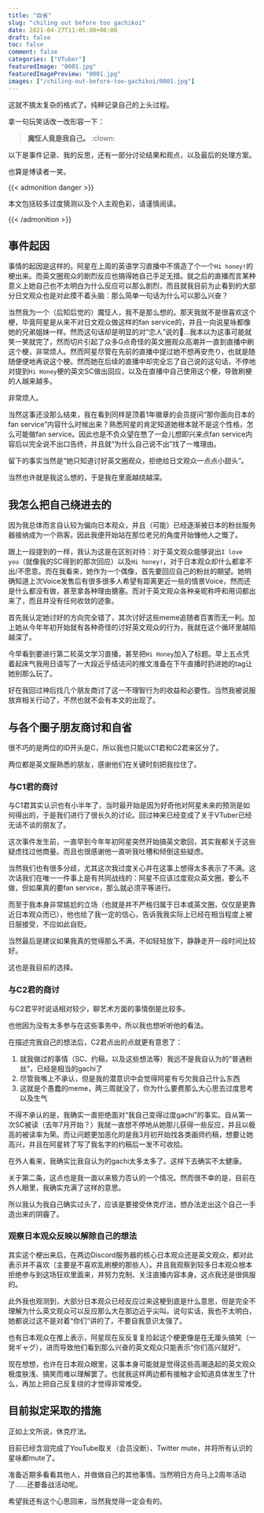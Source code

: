 ```yaml
---
title: "自省"
slug: "chiling out before too gachikoi"
date: 2021-04-27T11:05:00+08:00
draft: false
toc: false
comment: false
categories: ["VTuber"]
featuredImage: "0001.jpg"
featuredImagePreview: "0001.jpg"
images: ["/chiling-out-before-too-gachikoi/0001.jpg"]
---
```


这就不搞太复杂的格式了。纯粹记录自己的上头过程。

拿一句玩笑话改一改形容一下：

> **魔怔人竟是我自己。** :clown:

以下是事件记录、我的反思，还有一部分讨论结果和观点，以及最后的处理方案。

也算是博读者一笑。

<!--more-->

{{< admonition danger >}}

本文包括较多过度猜测以及个人主观色彩，请谨慎阅读。

{{< /admonition >}}

## 事件起因

事情的起因是这样的。阿星在上周的英语学习直播中不慎造了个一个`Hi honey!`的梗出来。而英文圈观众的剧烈反应也搞得她自己手足无措。就之后的直播而言某种意义上她自己也不太明白为什么反应可以那么剧烈，而且就我目前为止看到的大部分日文观众也是对此摸不着头脑：那么简单一句话为什么可以那么兴奋？

当然我为一个（后知后觉的）魔怔人，我不是那么想的。那天我就不是很喜欢这个梗，毕竟阿星是从来不对日文观众做这样的fan service的，并且一向说星咏都像她的兄弟姐妹一样。然而这句话却是明显的对“恋人”说的…我本以为这事可能就笑一笑就完了，然而切片引起了众多G点奇怪的英文圈观众高潮并一直到直播中刷这个梗，非常烦人。然而阿星尽管在先前的直播中提过她不想再安売り，也就是随随便便地再说这个梗。然而她在后续的直播中却完全忘了自己说的这句话，不停地对提到`Hi Honey`梗的英文SC做出回应，以及在直播中自己使用这个梗，导致刷梗的人越来越多。

非常烦人。

当然这事还没那么结束，我在看到同样是顶着1年徽章的会员提问“那你面向日本的fan service”内容什么时候出来？熟悉阿星的肯定知道她根本就不是这个性格，怎么可能做fan service。因此也是不负众望在憋了一会儿想即兴来点fan service内容后以完全说不出口告终，并且就“为什么自己说不出”找了一堆理由。

留下的事实当然是“她只知道讨好英文圈观众，拒绝给日文观众一点点小甜头”。

当然也许就是我这么想的，于是我在里面越绕越深。

## 我怎么把自己绕进去的

因为我总体而言自认较为偏向日本观众，并且（可能）已经逐渐被日本的粉丝服务器接纳成为一个熟客。因此我便开始站在那位老兄的角度开始慷他人之慨了。

跟上一段提到的一样，我认为这是在区别对待：对于英文观众能够说出`I love you`（就像我的SC得到的那次回应）以及`Hi honey!`，对于日本观众却什么都拿不出/不愿意。而在我看来，她作为一个偶像，首先要回应自己的粉丝的期望。她明确知道上次Voice发售后有很多很多人希望有距离更近一些的情景Voice，然而还是什么都没有做，甚至拿各种理由搪塞。而对于英文观众各种亲昵称呼和用词都出来了，而且并没有任何收敛的迹象。

首先我认定她讨好的方向完全错了，其次讨好这些meme追随者百害而无一利。加上她从今年年初开始就有各种奇怪的讨好英文观众的行为，我就在这个循环里越陷越深了。

今早看到要进行第二轮英文学习直播，甚至把`Hi Honey`加入了标题。早上五点凭着起床气我用日语写了一大段近乎结诘问的推文准备在下午直播时扔进她的tag让她别那么玩了。

好在我回过神后找几个朋友商讨了这一不理智行为的收益和必要性。当然我被说服放弃相关行动了，不然也就不会有本文的出现了。

## 与各个圈子朋友商讨和自省

很不巧的是两位的ID开头是C，所以我也只能以C1君和C2君来区分了。

两位都是英文服熟悉的朋友，感谢他们在关键时刻把我拉住了。

### 与C1君的商讨

与C1君其实认识也有小半年了，当时最开始是因为好奇他对阿星未来的预测是如何得出的，于是我们进行了很长久的讨论。回过神来已经变成了关于VTuber已经无话不谈的朋友了。

这次事件发生前，一直早到今年年初阿星突然开始搞英文歌回，其实我都关于这些疑虑找过他商量。而且也很感谢他一直听我吐槽和倾倒这些疑虑。

当然我们也有很多分歧，尤其这次我过度关心并在这事上想得太多表示了不满。这次话我们在唯一一件事上是有共同战线的：阿星不应该过度观众英文圈，要么不做，但如果真的要fan service，那么就必须平等进行。

而至于我本身非常尴尬的立场（也就是并不严格归属于日本或英文圈，仅仅是更靠近日本观众而已），他也给了我一定的信心，告诉我我实际上已经在相当程度上被日服接受，不应如此自贬。

当然最后是建议如果我真的觉得那么不满，不如轻轻放下，静静走开一段时间比较好。

这也是我目前的选择。

### 与C2君的商讨

与C2君平时说话相对较少，聊艺术方面的事情倒是比较多。

也他因为没有太多参与在这些事务中，所以我也想听听他的看法。

在描述完我自己的想法后，C2君点出的点就更有意思了：

1. 就我做过的事情（SC、约稿，以及这些想法等）我远不是我自认为的“普通粉丝”，已经是相当的gachi了
2. 尽管我嘴上不承认，但是我的潜意识中会觉得阿星有亏欠我自己什么东西
3. 这就是个愚蠢的meme，两三周就没了，你为什么要费那么大心思去过度思考以及生气

不得不承认的是，我确实一直拒绝面对“我自己变得过度gachi”的事实。自从第一次SC被读（去年7月开始？）我就一直想不停地从她那儿获得一些反应，并且以极高的被读率为荣。而让问题更加恶化的是我3月初开始找各类画师约稿，想要让她高兴，并且在阿星转了写了我名字的约稿后一发不可收拾。

在外人看来，我确实比我自认为的gachi太多太多了。这样下去确实不太健康。

关于第二条，这点也是我一直以来极力否认的一个情况。然而很不幸的是，目前在外人眼里，我确实充满了这样的意思。

所以我认为我自己确实过头了，应该是要接受休克疗法，想办法走出这个自己一手造出来的阴霾了。

### 观察日本观众反映以解除自己的想法

其实这个梗出来后，在两边Discord服务器的核心日本观众还是英文观众，都对此表示并不喜欢（主要是不喜欢乱刷梗的那些人）。并且我观察到较多日本观众根本拒绝参与到这场狂欢里面来，并努力克制、关注直播内容本身。这点我还是很佩服的。

此外我也观测到，大部分日本观众已经反应过来这梗到底是什么意思，但是完全不理解为什么英文观众可以反应那么大在那边近乎尖叫。说句实话，我也不太明白，她都说过这不是对着“你们”讲的了，不要自我意识太强了。

也有日本观众在推上表示，阿星现在反反复复捡起这个梗更像是在无厘头搞笑（一発ギャグ），进而导致他们看到那么兴奋的英文观众只能表示“你们高兴就好”。

现在想想，也许在日本观众眼里，这事本身可能就是觉得这些高潮迭起的英文观众极度肤浅、搞笑而难以理解罢了。也就我这样两边都有接触才会知道具体发生了什么，再加上把自己反复绕的才觉得非常难受。

## 目前拟定采取的措施

正如上文所说，休克疗法。

目前已经含泪完成了YouTube取关（会员没断）、Twitter mute，并将所有认识的星咏都mute了。

准备近期多看看其他人，并做做自己的其他事情。当然明日方舟马上2周年活动了……还要备战活动呢。

希望我还有这个心思回来，当然我觉得一定会有的。
